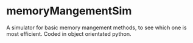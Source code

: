 # memoryMangementSim
A simulator for basic memory mangement methods, to see which one is most efficient. Coded in object orientated python.
